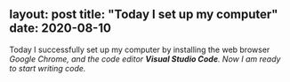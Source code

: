 layout: post
title: "Today I set up my computer"
date: 2020-08-10
---

Today I successfully set up my computer by installing the web browser <em>Google Chrome</b>, and the code editor <b>Visual Studio Code</b>. Now I am ready to start writing code.
